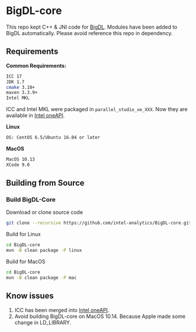 # BigDL-core

This repo kept C++ & JNI code for [BigDL](https://github.com/intel-analytics/BigDL). Modules have been added to BigDL automatically. Please avoid reference this repo in dependency.

## Requirements

**Common Requirements:**

```bash
ICC 17
JDK 1.7
cmake 3.10+
maven 3.3.9+
Intel MKL
```

ICC and Intel MKL were packaged in `parallel_studio_xe_XXX`. Now they are available in [Intel oneAPI](https://www.intel.com/content/www/us/en/developer/tools/oneapi/overview.html).

**Linux**

```bash
OS: CentOS 6.5/Ubuntu 16.04 or later
```

**MacOS**

```bash
MacOS 10.13
XCode 9.0
```

## Building from Source

### Build BigDL-Core

Download or clone source code

```bash
git clone --recursive https://github.com/intel-analytics/BigDL-core.git
```

Build for Linux

```bash
cd BigDL-core
mvn -B clean package -P linux
```

Build for MacOS

```bash
cd BigDL-core
mvn -B clean package -P mac
```

## Know issues

1. ICC has been merged into [Intel oneAPI](https://www.intel.com/content/www/us/en/developer/tools/oneapi/dpc-compiler.html).
2. Avoid building BigDL-core on MacOS 10.14. Because Apple made some change in LD_LIBRARY.
